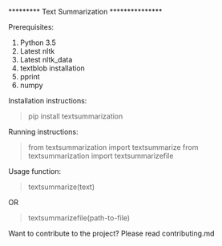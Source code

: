 ********* Text Summarization ***************

Prerequisites:

1. Python 3.5
2. Latest nltk
3. Latest nltk_data
4. textblob installation
5. pprint
6. numpy

Installation instructions:

> pip install textsummarization

Running instructions:

>from textsummarization import textsummarize
>from textsummarization import textsummarizefile

Usage function:

>textsummarize(text)
  
  OR

>textsummarizefile(path-to-file)

Want to contribute to the project?
Please read contributing.md
